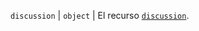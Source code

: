`discussion` | `object` | El recurso [`discussion`](/graphql/guides/using-the-graphql-api-for-discussions#discussion).